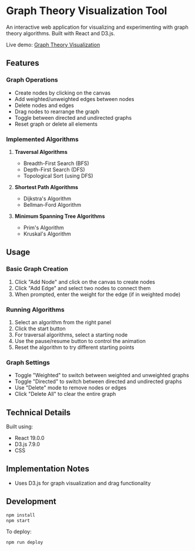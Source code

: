 # Graph Theory Visualization Tool

An interactive web application for visualizing and experimenting with graph theory algorithms. Built with React and D3.js.

Live demo: [Graph Theory Visualization](https://peter-shamoun.github.io/Graph-Theory/)

## Features

### Graph Operations
- Create nodes by clicking on the canvas
- Add weighted/unweighted edges between nodes
- Delete nodes and edges
- Drag nodes to rearrange the graph
- Toggle between directed and undirected graphs
- Reset graph or delete all elements

### Implemented Algorithms

1. **Traversal Algorithms**
   - Breadth-First Search (BFS)
   - Depth-First Search (DFS)
   - Topological Sort (using DFS)

2. **Shortest Path Algorithms**
   - Dijkstra's Algorithm
   - Bellman-Ford Algorithm

3. **Minimum Spanning Tree Algorithms**
   - Prim's Algorithm
   - Kruskal's Algorithm


## Usage

### Basic Graph Creation
1. Click "Add Node" and click on the canvas to create nodes
2. Click "Add Edge" and select two nodes to connect them
3. When prompted, enter the weight for the edge (if in weighted mode)

### Running Algorithms
1. Select an algorithm from the right panel
2. Click the start button
3. For traversal algorithms, select a starting node
4. Use the pause/resume button to control the animation
5. Reset the algorithm to try different starting points

### Graph Settings
- Toggle "Weighted" to switch between weighted and unweighted graphs
- Toggle "Directed" to switch between directed and undirected graphs
- Use "Delete" mode to remove nodes or edges
- Click "Delete All" to clear the entire graph

## Technical Details

Built using:
- React 19.0.0
- D3.js 7.9.0
- CSS

## Implementation Notes

- Uses D3.js for graph visualization and drag functionality


## Development

```bash
npm install
npm start
```

To deploy:
```bash
npm run deploy
```
